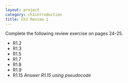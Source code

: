 ```yaml
---
layout: project
category: ch1introduction
title: Ch1 Review 1
---
```


Complete the following review exercise on pages 24-25.

  -  R1.2
  -  R1.3
  -  R1.5
  -  R1.7
  -  R1.8
  -  R1.9
  -  R1.15 *Answer R1.15 using pseudocode*
